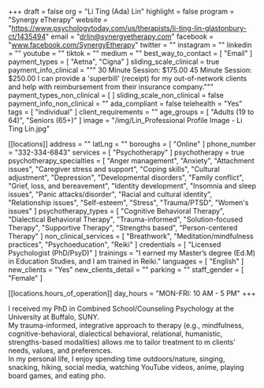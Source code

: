 +++
draft = false
org = "Li Ting (Ada) Lin"
highlight = false
program = "Synergy eTherapy"
website = "https://www.psychologytoday.com/us/therapists/li-ting-lin-glastonbury-ct/1435494"
email = "drlin@synergyetherapy.com"
facebook = "www.facebook.com/SynergyEtherapy"
twitter = ""
instagram = ""
linkedin = ""
youtube = ""
tiktok = ""
medium = ""
best_way_to_contact = [ "Email" ]
payment_types = [ "Aetna", "Cigna" ]
sliding_scale_clinical = true
payment_info_clinical = """
30 Minute Session: $175.00
45 Minute Session: $250.00
I can provide a 'superbill' (receipt) for my out-of-network clients and help with reimbursement from their insurance company."""
payment_types_non_clinical = [ ]
sliding_scale_non_clinical = false
payment_info_non_clinical = ""
ada_compliant = false
telehealth = "Yes"
tags = [ "individual" ]
client_requirements = ""
age_groups = [ "Adults (19 to 64)", "Seniors (65+)" ]
image = "/img/Lin_Professional Profile Image - Li Ting Lin.jpg"

[[locations]]
address = ""
latLng = ""
boroughs = [ "Online" ]
phone_number = "332-334-6843"
services = [ "Psychotherapy" ]
psychotherapy = true
psychotherapy_specialties = [
  "Anger management",
  "Anxiety",
  "Attachment issues",
  "Caregiver stress and support",
  "Coping skills",
  "Cultural adjustment",
  "Depression",
  "Developmental disorders",
  "Family conflict",
  "Grief, loss, and bereavement",
  "Identity development",
  "Insomnia and sleep issues",
  "Panic attacks/disorder",
  "Racial and cultural identity",
  "Relationship issues",
  "Self-esteem",
  "Stress",
  "Trauma/PTSD",
  "Women's issues"
]
psychotherapy_types = [
  "Cognitive Behavioral Therapy",
  "Dialectical Behavioral Therapy",
  "Trauma-informed",
  "Solution-focused Therapy",
  "Supportive Therapy",
  "Strengths based",
  "Person-centered Therapy"
]
non_clinical_services = [
  "Breathwork",
  "Meditation/mindfulness practices",
  "Psychoeducation",
  "Reiki"
]
credentials = [ "Licensed Psychologist (PhD/PsyD)" ]
trainings = "I earned my Master’s degree (Ed.M) in Education Studies, and I am trained in Reiki."
languages = [ "English" ]
new_clients = "Yes"
new_clients_detail = ""
parking = ""
staff_gender = [ "Female" ]

  [[locations.hours_of_operation]]
  day_hours = "MON-FRI: 10 AM - 5 PM"
+++


I received my PhD in Combined School/Counseling Psychology at the University at Buffalo, SUNY. <br>
My trauma-informed, integrative approach to therapy (e.g., mindfulness, cognitive-behavioral, dialectical behavioral, relational, humanistic, strengths-based modalities) allows me to tailor treatment to m clients’ needs, values, and preferences. <br>
In my personal life, I enjoy spending time outdoors/nature, singing, snacking, hiking, social media, watching YouTube videos, anime, playing board games, and eating pho. <br>
